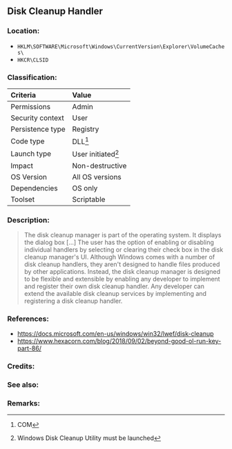 ## Disk Cleanup Handler <!-- general "title" of the persistence. Good to be unique. -->
<!-- separate sections by two empty lines -->
<!-- do not remove empty sections  -->

### Location: <!-- where to find it -->
- `HKLM\SOFTWARE\Microsoft\Windows\CurrentVersion\Explorer\VolumeCaches\`
- `HKCR\CLSID` 


### Classification: <!-- see "how it works" document. Empty lime must go next. -->

|Criteria|Value|
|:---|:---|
|Permissions|Admin|
|Security context| User|
|Persistence type| Registry |
|Code type|DLL[^1]|
|Launch type|User initiated[^2]|
|Impact|Non-destructive|
|OS Version|All OS versions|
|Dependencies|OS only|
|Toolset|Scriptable|


### Description:<!-- add two EOLs or two spaces at the end of line to create a line break -->
> The disk cleanup manager is part of the operating system. It displays the dialog box [...] The user has the option of enabling or disabling individual handlers by selecting or clearing their check box in the disk cleanup manager's UI.
> Although Windows comes with a number of disk cleanup handlers, they aren't designed to handle files produced by other applications. Instead, the disk cleanup manager is designed to be flexible and extensible by enabling any developer to implement and register their own disk cleanup handler. Any developer can extend the available disk cleanup services by implementing and registering a disk cleanup handler.


### References: <!-- use <...> or [abc](https://...) syntax. Prepend with "- " when more than one -->
- <https://docs.microsoft.com/en-us/windows/win32/lwef/disk-cleanup>
- <https://www.hexacorn.com/blog/2018/09/02/beyond-good-ol-run-key-part-86/>

### Credits: <!-- use [abc](https://...) syntax. Prepend with "- " when more than one. -->


### See also: <!-- if refering to the same repo, use [Name](file.md) syntax. -->


### Remarks: <!-- see the usage in the "classification" section. Use only 1:1 references i.e. not refering to the same footnote from two different places -->
[^1]: COM
[^2]: Windows Disk Cleanup Utility must be launched

